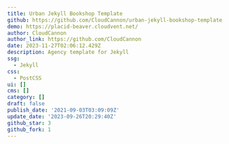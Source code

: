 ```yaml
---
title: Urban Jekyll Bookshop Template
github: https://github.com/CloudCannon/urban-jekyll-bookshop-template
demo: https://placid-beaver.cloudvent.net/
author: CloudCannon
author_link: https://github.com/CloudCannon
date: 2023-11-27T02:06:12.429Z
description: Agency template for Jekyll
ssg:
  - Jekyll
css:
  - PostCSS
ui: []
cms: []
category: []
draft: false
publish_date: '2021-09-03T03:09:09Z'
update_date: '2023-09-26T20:29:40Z'
github_star: 3
github_fork: 1
---
```

